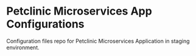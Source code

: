 # Petclinic Microservices App Configurations
Configuration files repo for Petclinic Microservices Application in staging environment.
